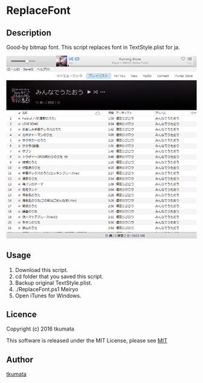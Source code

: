 # ReplaceFont
## Description
Good-by bitmap font. This script replaces font in TextStyle.plist for ja.

!["sample"](./itunesfont.png)

## Usage
   1. Download this script.
   2. cd folder that you saved this script.
   3. Backup original TextStyle.plist.
   4. ./ReplaceFont.ps1 Meiryo
   5. Open iTunes for Windows.

## Licence
Copyright (c) 2016 tkumata

This software is released under the MIT License, please see [MIT](http://opensource.org/licenses/mit-license.php)

## Author
[tkumata](https://github.com/tkumata/)
